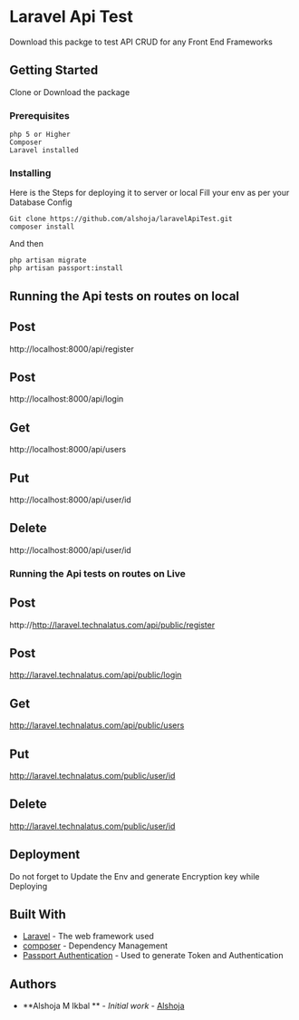 # Laravel Api Test

Download this packge to test API CRUD for any Front End Frameworks

## Getting Started

Clone or Download the package

### Prerequisites

```
php 5 or Higher
Composer 
Laravel installed

```

### Installing

Here is the Steps for deploying it to server or local
Fill your env as per your Database Config 
```
Git clone https://github.com/alshoja/laravelApiTest.git
composer install

```

And then

```
php artisan migrate
php artisan passport:install
```



## Running the Api tests on routes on local

## Post 
http://localhost:8000/api/register
## Post
http://localhost:8000/api/login
## Get
http://localhost:8000/api/users
## Put
http://localhost:8000/api/user/id
## Delete
http://localhost:8000/api/user/id

### Running the Api tests on routes on Live

## Post 
http://http://laravel.technalatus.com/api/public/register
## Post
http://laravel.technalatus.com/api/public/login
## Get
http://laravel.technalatus.com/api/public/users
## Put
http://laravel.technalatus.com/public/user/id
## Delete
http://laravel.technalatus.com/public/user/id




## Deployment

Do not forget to Update the Env and generate Encryption key while Deploying

## Built With

* [Laravel](https://laravel.com/) - The web framework used
* [composer](https://getcomposer.org/) - Dependency Management
* [Passport Authentication](https://laravel.com/docs/5.8/passport) - Used to generate Token and Authentication


## Authors

* **Alshoja M Ikbal ** - *Initial work* - [Alshoja](https://github.com/topics/alshoja)


